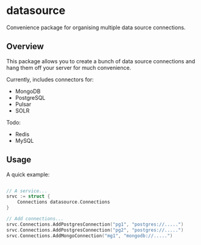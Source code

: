 # datasource
Convenience package for organising multiple data source connections.

## Overview

This package allows you to create a bunch of data source connections and hang them 
off your server for much convenience.

Currently, includes connectors for:

- MongoDB
- PostgreSQL
- Pulsar
- SOLR

Todo:

- Redis
- MySQL

## Usage

A quick example:

```go

// A service...
srvc := struct {
	Connections datasource.Connections
}

// Add connections...
srvc.Connections.AddPostgresConnection("pg1", "postgres://.....")
srvc.Connections.AddPostgresConnection("pg2", "postgres://.....")
srvc.Connections.AddMongoConnection("mg1", "mongodb://.....")


```
